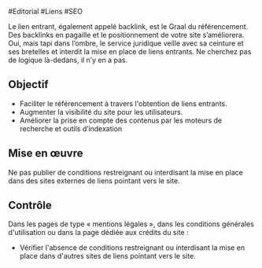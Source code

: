 
#Editorial #Liens #SEO

Le lien entrant, également appelé backlink, est le Graal du référencement. Des backlinks en pagaille et le positionnement de votre site s’améliorera. Oui, mais tapi dans l’ombre, le service juridique veille avec sa ceinture et ses bretelles et interdit la mise en place de liens entrants. Ne cherchez pas de logique là-dedans, il n’y en a pas.

Objectif
--------

*   Faciliter le référencement à travers l'obtention de liens entrants.
*   Augmenter la visibilité du site pour les utilisateurs.
*   Améliorer la prise en compte des contenus par les moteurs de recherche et outils d’indexation

Mise en œuvre
-------------

Ne pas publier de conditions restreignant ou interdisant la mise en place dans des sites externes de liens pointant vers le site.

Contrôle
--------

Dans les pages de type « mentions légales », dans les conditions générales d'utilisation ou dans la page dédiée aux crédits du site :

*   Vérifier l'absence de conditions restreignant ou interdisant la mise en place dans d'autres sites de liens pointant vers le site.
